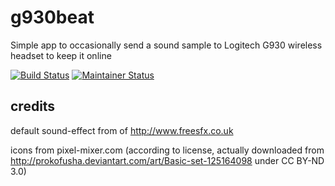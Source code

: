 # g930beat
Simple app to occasionally send a sound sample to Logitech G930 wireless headset to keep it online

[![Build Status](https://travis-ci.org/Lirion/g930beat.png?branch=master)](https://travis-ci.org/lirion/g930beat)
[![Maintainer Status](http://stillmaintained.com/lirion/g930beat.png)](http://stillmaintained.com/lirion/g930beat)

## credits
default sound-effect from of http://www.freesfx.co.uk

icons from pixel-mixer.com (according to license,
actually downloaded from http://prokofusha.deviantart.com/art/Basic-set-125164098 under  CC BY-ND 3.0)
